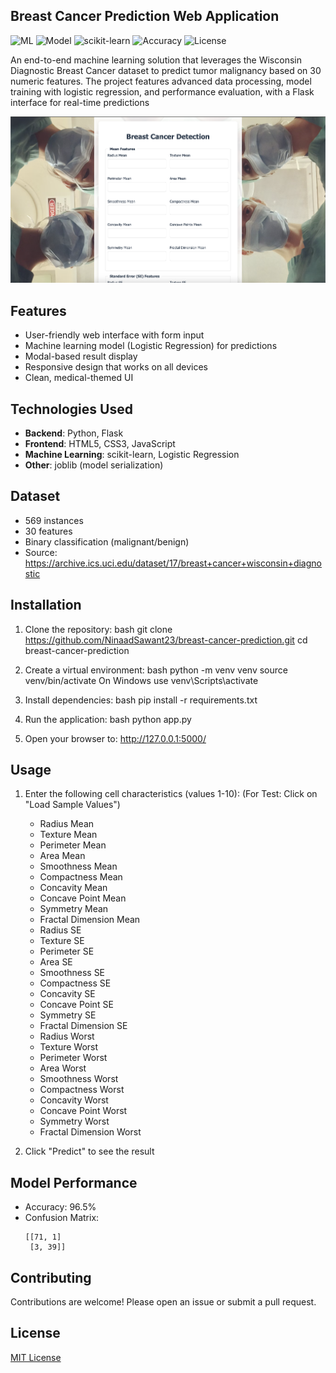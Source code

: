 ## Breast Cancer Prediction Web Application

![ML](https://img.shields.io/badge/Machine-Learning-blueviolet)
![Model](https://img.shields.io/badge/Model-Logistic_Regression-yellowgreen)
![scikit-learn](https://img.shields.io/badge/scikit--learn-1.0+-orange)
![Accuracy](https://img.shields.io/badge/Accuracy-96.5%25-brightgreen)
![License](https://img.shields.io/badge/license-MIT-blue)

An end-to-end machine learning solution that leverages the Wisconsin Diagnostic Breast Cancer dataset to predict tumor malignancy based on 30 numeric features. The project features advanced data processing, model training with logistic regression, and performance evaluation, with a Flask interface for real-time predictions

![Project Screenshot](/screenshots/UI.png)
## Features


- User-friendly web interface with form input
- Machine learning model (Logistic Regression) for predictions
- Modal-based result display
- Responsive design that works on all devices
- Clean, medical-themed UI


## Technologies Used

- **Backend**: Python, Flask
- **Frontend**: HTML5, CSS3, JavaScript
- **Machine Learning**: scikit-learn, Logistic Regression
- **Other**: joblib (model serialization)

## Dataset

- 569 instances
- 30 features 
- Binary classification (malignant/benign)
- Source: https://archive.ics.uci.edu/dataset/17/breast+cancer+wisconsin+diagnostic 
## Installation

1. Clone the repository:
   bash
   git clone https://github.com/NinaadSawant23/breast-cancer-prediction.git
   cd breast-cancer-prediction
   
2. Create a virtual environment:
   bash
   python -m venv venv
   source venv/bin/activate   On Windows use venv\Scripts\activate
   
3. Install dependencies:
   bash
   pip install -r requirements.txt
   
4. Run the application:
   bash
   python app.py
   
5. Open your browser to:
   http://127.0.0.1:5000/ 

## Usage

1. Enter the following cell characteristics (values 1-10): (For Test: Click on "Load Sample Values")
   - Radius Mean
   - Texture Mean
   - Perimeter Mean
   - Area Mean
   - Smoothness Mean
   - Compactness Mean
   - Concavity Mean
   - Concave Point Mean
   - Symmetry Mean
   - Fractal Dimension Mean
   - Radius SE
   - Texture SE
   - Perimeter SE
   - Area SE
   - Smoothness SE
   - Compactness SE
   - Concavity SE
   - Concave Point SE
   - Symmetry SE
   - Fractal Dimension SE
   - Radius Worst
   - Texture Worst
   - Perimeter Worst
   - Area Worst
   - Smoothness Worst
   - Compactness Worst
   - Concavity Worst
   - Concave Point Worst
   - Symmetry Worst
   - Fractal Dimension Worst

2. Click "Predict" to see the result
## Model Performance

- Accuracy: 96.5%
- Confusion Matrix:
  ```
  [[71, 1]
   [3, 39]]
  ```

## Contributing
Contributions are welcome! Please open an issue or submit a pull request.

## License

[MIT License](LICENSE)
